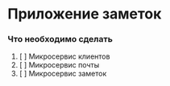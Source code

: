 # Приложение заметок

### Что необходимо сделать

1. [ ] Микросервис клиентов
2. [ ] Микросервис почты
3. [ ] Микросервис заметок
